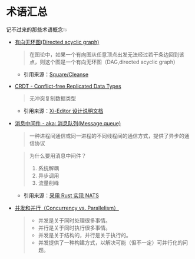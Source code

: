 # 术语汇总

记不过来的那些术语概念💥


- [有向无环图(Directed acyclic graph)](https://zh.wikipedia.org/wiki/%E6%9C%89%E5%90%91%E6%97%A0%E7%8E%AF%E5%9B%BE)

    > 在图论中，如果一个有向图从任意顶点出发无法经过若干条边回到该点，则这个图是一个有向无环图（DAG,directed acyclic graph）

    - 引用来源：[Square/Cleanse](https://github.com/square/Cleanse#using-cleanse)

- [CRDT - Conflict-free Replicated Data Types](https://arxiv.org/pdf/1805.06358.pdf)
    
    > 无冲突复制数据类型
    
    - 引用来源：[Xi-Editor 设计说明文档](https://xi-editor.io/docs/crdt.html)

- [消息中间件 - aka: 消息队列(Message queue)](https://zh.wikipedia.org/wiki/%E6%B6%88%E6%81%AF%E9%98%9F%E5%88%97)

    > 一种进程间通信或同一进程的不同线程间的通信方式，提供了异步的通信协议
    
    > 为什么要用消息中间件？
    >   1. 系统解耦
    >   2. 异步调用
    >   3. 流量削峰

    - 引用来源：[采用 Rust 实现 NATS](https://github.com/Binlogo/nats-rs)

- [并发和并行（Concurrency vs. Parallelism）](https://talks.golang.org/2012/waza.slide#8)

    > - 并发是关于同时处理很多事情。
    > - 并行是关于同时执行很多事情。
    > - 并发是关于结构的，并行是关于执行的。
    > - 并发提供了一种构建方式，以解决可能（但不一定）可并行化的问题。
 
